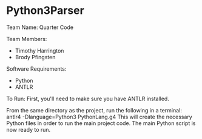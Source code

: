 # Python3Parser

Team Name: Quarter Code

Team Members:
  - Timothy Harrington
  - Brody Pfingsten

Software Requirements:
  - Python
  - ANTLR

To Run:
First, you'll need to make sure you have ANTLR installed.



From the same directory as the project, run the following in a terminal:
  antlr4 -Dlanguage=Python3 PythonLang.g4
This will create the necessary Python files in order to run the main project code. The main Python script is now ready to run.